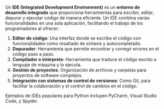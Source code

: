 Un **IDE (Integrated Development Environment)** es un **entorno de desarrollo integrado** que proporciona herramientas para escribir, editar, depurar y ejecutar código de manera eficiente. Un IDE combina varias funcionalidades en una sola aplicación, facilitando el trabajo de los programadores al ofrecer:

1. **Editor de código**: Una interfaz donde se escribe el código con funcionalidades como resaltado de sintaxis y autocompletado.
2. **Depurador**: Herramienta que permite encontrar y corregir errores en el código paso a paso.
3. **Compilador o intérprete**: Herramienta que traduce el código escrito a lenguaje de máquina y lo ejecuta.
4. **Gestión de proyectos**: Organización de archivos y carpetas para proyectos de software complejos.
5. **Integración con sistemas de control de versiones**: Como Git, para facilitar la colaboración y el control de cambios en el código.

Ejemplos de IDEs populares para Python incluyen PyCharm, Visual Studio Code, y Spyder.